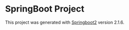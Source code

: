 # SpringBoot Project

This project was generated with [Springboot2](https://start.spring.io/) version 2.1.6.
